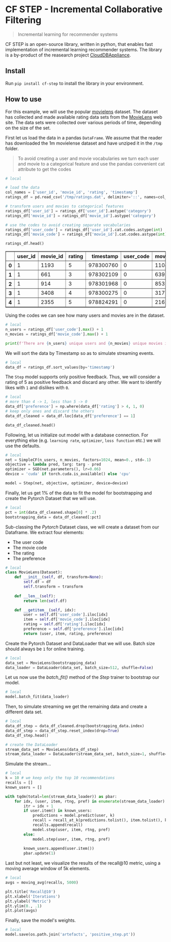 # CF STEP - Incremental Collaborative Filtering
> Incremental learning for recommender systems


CF STEP is an open-source library, written in python, that enables fast implementation of incremental learning recommender systems. The library is a by-product of the reasearch project [CloudDBAppliance](https://clouddb.eu/).

## Install

Run `pip install cf-step` to install the library in your environment.

## How to use

For this example, we will use the popular [movielens](https://grouplens.org/datasets/movielens/) dataset. The dataset has collected and made available rating data sets from the [MovieLens](http://movielens.org) web site. The data sets were collected over various periods of time, depending on the size of the set.

First let us load the data in a pandas `DataFrame`. We assume that the reader has downloaded the 1m movielense dataset and have unziped it in the `/tmp` folder.

> To avoid creating a user and movie vocabularies we turn each user and movie to a categorical feature and use the pandas convenient cat attribute to get the codes

```python
# local

# load the data
col_names = ['user_id', 'movie_id', 'rating', 'timestamp']
ratings_df = pd.read_csv('/tmp/ratings.dat', delimiter='::', names=col_names, engine='python')

# transform users and movies to categorical features
ratings_df['user_id'] = ratings_df['user_id'].astype('category')
ratings_df['movie_id'] = ratings_df['movie_id'].astype('category')

# use the codes to avoid creating separate vocabularies
ratings_df['user_code'] = ratings_df['user_id'].cat.codes.astype(int)
ratings_df['movie_code'] = ratings_df['movie_id'].cat.codes.astype(int)

ratings_df.head()
```




<div>
<style scoped>
    .dataframe tbody tr th:only-of-type {
        vertical-align: middle;
    }

    .dataframe tbody tr th {
        vertical-align: top;
    }

    .dataframe thead th {
        text-align: right;
    }
</style>
<table border="1" class="dataframe">
  <thead>
    <tr style="text-align: right;">
      <th></th>
      <th>user_id</th>
      <th>movie_id</th>
      <th>rating</th>
      <th>timestamp</th>
      <th>user_code</th>
      <th>movie_code</th>
    </tr>
  </thead>
  <tbody>
    <tr>
      <th>0</th>
      <td>1</td>
      <td>1193</td>
      <td>5</td>
      <td>978300760</td>
      <td>0</td>
      <td>1104</td>
    </tr>
    <tr>
      <th>1</th>
      <td>1</td>
      <td>661</td>
      <td>3</td>
      <td>978302109</td>
      <td>0</td>
      <td>639</td>
    </tr>
    <tr>
      <th>2</th>
      <td>1</td>
      <td>914</td>
      <td>3</td>
      <td>978301968</td>
      <td>0</td>
      <td>853</td>
    </tr>
    <tr>
      <th>3</th>
      <td>1</td>
      <td>3408</td>
      <td>4</td>
      <td>978300275</td>
      <td>0</td>
      <td>3177</td>
    </tr>
    <tr>
      <th>4</th>
      <td>1</td>
      <td>2355</td>
      <td>5</td>
      <td>978824291</td>
      <td>0</td>
      <td>2162</td>
    </tr>
  </tbody>
</table>
</div>



Using the codes we can see how many users and movies are in the dataset.

```python
# local
n_users = ratings_df['user_code'].max() + 1
n_movies = ratings_df['movie_code'].max() + 1

print(f'There are {n_users} unique users and {n_movies} unique movies in the movielens dataset.')
```

We will sort the data by Timestamp so as to simulate streaming events.

```python
# local
data_df = ratings_df.sort_values(by='timestamp')
```

The `Step` model supports only positive feedback. Thus, we will consider a rating of 5 as positive feedback and discard any other. We want to identify likes with `1` and dislikes with `0`.

```python
# local
# more than 4 -> 1, less than 5 -> 0
data_df['preference'] = np.where(data_df['rating'] > 4, 1, 0)
# keep only ones and discard the others
data_df_cleaned = data_df.loc[data_df['preference'] == 1]

data_df_cleaned.head()
```

Following, let us initialize out model with a database connection. For everything else (e.g. `learning rate`, `optimizer`, `loss function` etc.) we will use the defaults.

```python
# local
net = SimpleCF(n_users, n_movies, factors=1024, mean=0., std=.1)
objective = lambda pred, targ: targ - pred
optimizer = SGD(net.parameters(), lr=0.06)
device = 'cuda' if torch.cuda.is_available() else 'cpu'

model = Step(net, objective, optimizer, device=device)
```

Finally, let us get 1% of the data to fit the model for bootstrapping and create the Pytorch Dataset that we will use.

```python
# local
pct = int(data_df_cleaned.shape[0] * .2)
bootstrapping_data = data_df_cleaned[:pct]
```

Sub-classing the *Pytorch* Dataset class, we will create a dataset from our Dataframe. We extract four elements:

* The user code
* The movie code
* The rating
* The preference

```python
# local
class MovieLens(Dataset):
    def __init__(self, df, transform=None):
        self.df = df
        self.transform = transform
    
    def __len__(self):
        return len(self.df)

    def __getitem__(self, idx):
        user = self.df['user_code'].iloc[idx]
        item = self.df['movie_code'].iloc[idx]
        rating = self.df['rating'].iloc[idx] 
        preference = self.df['preference'].iloc[idx] 
        return (user, item, rating, preference)
```

Create the Pytorch Dataset and DataLoader that we will use. Batch size should always be `1` for online training.

```python
# local
data_set = MovieLens(bootstrapping_data)
data_loader = DataLoader(data_set, batch_size=512, shuffle=False)
```

Let us now use the *batch_fit()* method of the *Step* trainer to bootstrap our model. 

```python
# local
model.batch_fit(data_loader)
```

Then, to simulate streaming we get the remaining data and create a different data set.

```python
# local
data_df_step = data_df_cleaned.drop(bootstrapping_data.index)
data_df_step = data_df_step.reset_index(drop=True)
data_df_step.head()

# create the DataLoader
stream_data_set = MovieLens(data_df_step)
stream_data_loader = DataLoader(stream_data_set, batch_size=1, shuffle=False)
```

Simulate the stream...

```python
# local
k = 10 # we keep only the top 10 recommendations
recalls = []
known_users = []

with tqdm(total=len(stream_data_loader)) as pbar:
    for idx, (user, item, rtng, pref) in enumerate(stream_data_loader):
        itr = idx + 1
        if user.item() in known_users:
            predictions = model.predict(user, k)
            recall = recall_at_k(predictions.tolist(), item.tolist(), k)
            recalls.append(recall)
            model.step(user, item, rtng, pref)
        else:
            model.step(user, item, rtng, pref)
            
        known_users.append(user.item())
        pbar.update(1)
```

Last but not least, we visualize the results of the recall@10 metric, using a moving average window of 5k elements. 

```python
# local
avgs = moving_avg(recalls, 5000)

plt.title('Recall@10')
plt.xlabel('Iterations')
plt.ylabel('Metric')
plt.ylim(0., .1)
plt.plot(avgs)
```

Finally, save the model's weights.

```python
# local
model.save(os.path.join('artefacts', 'positive_step.pt'))
```
